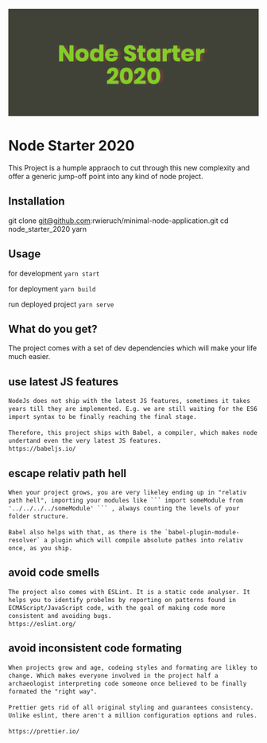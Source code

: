 
![banner](./resources/banner.png)


# Node Starter 2020

This Project is a humple appraoch to cut through this new complexity and offer a generic jump-off point into any kind of node project.

## Installation

git clone git@github.com:rwieruch/minimal-node-application.git
cd node_starter_2020
yarn

## Usage

for development
`yarn start`

for deployment
`yarn build`

run deployed project
`yarn serve`

## What do you get?

The project comes with a set of dev dependencies which will make your life much easier.

## use latest JS features

    NodeJs does not ship with the latest JS features, sometimes it takes years till they are implemented. E.g. we are still waiting for the ES6 import syntax to be finally reaching the final stage.

    Therefore, this project ships with Babel, a compiler, which makes node undertand even the very latest JS features.
    https://babeljs.io/

## escape relativ path hell

    When your project grows, you are very likeley ending up in "relativ path hell", importing your modules like ``` import someModule from '../../../../someModule' ``` , always counting the levels of your folder structure.

    Babel also helps with that, as there is the `babel-plugin-module-resolver` a plugin which will compile absolute pathes into relativ once, as you ship.

## avoid code smells

    The project also comes with ESLint. It is a static code analyser. It helps you to identify probelms by reporting on patterns found in ECMAScript/JavaScript code, with the goal of making code more consistent and avoiding bugs.
    https://eslint.org/

## avoid inconsistent code formating

    When projects grow and age, codeing styles and formating are likley to change. Which makes everyone involved in the project half a archaeologist interpreting code someone once believed to be finally formated the "right way".

    Prettier gets rid of all original styling and guarantees consistency. Unlike eslint, there aren't a million configuration options and rules.

    https://prettier.io/

